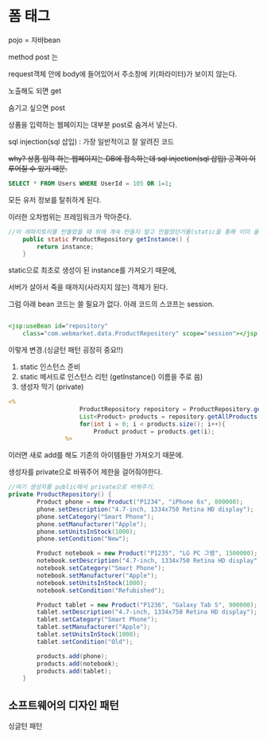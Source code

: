 # 폼 태그

pojo = 자바bean



method post 는 

request객체 안에 body에 들어있어서 주소창에 키(파라미터)가 보이지 않는다.



노출해도 되면 get

숨기고 싶으면 post



상품을 입력하는 웹페이지는 대부분  post로 숨겨서 넣는다.

sql injection(sql 삽입) : 가장 일반적이고 잘 알려진 코드

~~why? 상품 입력 하는 웹페이지는 DB에 접속하는데 sql injection(sql 삽입) 공격이 이루어질 수 있기 때문.~~

```sql
SELECT * FROM Users WHERE UserId = 105 OR 1=1;
```

모든 유저 정보를 탈취하게 된다.



이러한 오차범위는 프레임워크가 막아준다.











```java
//이 레파지토리를 만들었을 때 위에 계속 만들지 말고 만들었던거를(static을 통해 이미 올린 후) 재사용하자.
    public static ProductRepository getInstance() {
        return instance;
    }
```

 static으로 최초로 생성이 된 instance를 가져오기 때문에,

서버가 살아서 죽을 때까지(사라지지 않는) 객체가 된다.

그럼 아래 bean 코드는 쓸 필요가 없다. 아래 코드의 스코프는 session.

```jsp

<jsp:useBean id="repository"
	class="com.webmarket.data.ProductRepository" scope="session"></jsp:useBean>
```



이렇게 변경.(싱글턴 패턴 굉장히 중요!!)

1. static 인스턴스 준비
2. static 메서드로 인스턴스 리턴 (getInstance() 이름을 주로 씀)
3. 생성자 막기 (private)

```jsp
<%
					ProductRepository repository = ProductRepository.getInstance();
					List<Product> products = repository.getAllProducts();
					for(int i = 0; i < products.size(); i++){
						Product product = products.get(i);
				%>
```

이러면 새로 add를 해도 기존의 아이템들만 가져오기 때문에.

생성자를 private으로 바꿔주어 제한을 걸어줘야한다.

```java
//여기 생성자를 public에서 private으로 바꿔주기.
private ProductRepository() {
        Product phone = new Product("P1234", "iPhone 6s", 800000);
        phone.setDescription("4.7-inch, 1334x750 Retina HD display");
        phone.setCategory("Smart Phone");
        phone.setManufacturer("Apple");
        phone.setUnitsInStock(1000);
        phone.setCondition("New");

        Product notebook = new Product("P1235", "LG PC 그램", 1500000);
        notebook.setDescription("4.7-inch, 1334x750 Retina HD display");
        notebook.setCategory("Smart Phone");
        notebook.setManufacturer("Apple");
        notebook.setUnitsInStock(1000);
        notebook.setCondition("Refubished");

        Product tablet = new Product("P1236", "Galaxy Tab S", 900000);
        tablet.setDescription("4.7-inch, 1334x750 Retina HD display");
        tablet.setCategory("Smart Phone");
        tablet.setManufacturer("Apple");
        tablet.setUnitsInStock(1000);
        tablet.setCondition("Old");

        products.add(phone);
        products.add(notebook);
        products.add(tablet);
    }
```





## 소프트웨어의 디자인 패턴

싱글턴 패턴

